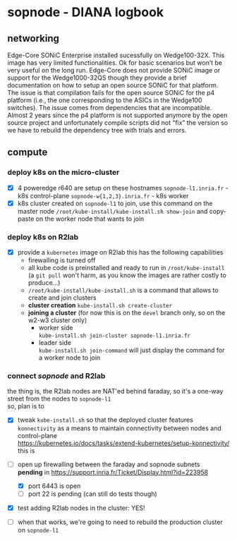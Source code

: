 # sopnode - DIANA logbook

## networking

Edge-Core SONiC Enterprise installed sucessfully on Wedge100-32X. This image has very limited functionalities. Ok for basic scenarios but won’t be very useful on the long run.
Edge-Core does not provide SONiC image or support for the Wedge1000-32QS though they provide a brief documentation on how to setup an open source SONiC for that platform.
The issue is that compilation fails for the open source SONiC for the p4 platform (i.e., the one corresponding to the ASICs in the Wedge100 switches). The issue comes from dependencies that are incompatible. Almost 2 years since the p4 platform is not supported anymore by the open source project and unfortunately compile scripts did not “fix” the version so we have to rebuild the dependency tree with trials and errors. 

## compute

### deploy k8s on the micro-cluster

- [x] 4 poweredge r640 are setup on these hostnames
  `sopnode-l1.inria.fr` - k8s control-plane
  `sopnode-w{1,2,3}.inria.fr` - k8s worker
- [x] k8s cluster created on `sopnode-l1`
  to join, use this command on the master node
  `/root/kube-install/kube-install.sh show-join`
  and copy-paste on the worker node that wants to join

### deploy k8s on R2lab

- [x] provide a `kubernetes` image on R2lab
  this has the following capabilities
  * firewalling is turned off
  * all kube code is preinstalled and ready to run in `/root/kube-install`  
    (a `git pull` won't harm, as you know the images are rather costly to produce...)
  * `/root/kube-install/kube-install.sh` 
    is a command that allows to create and join clusters
  * **cluster creation**
    `kube-install.sh create-cluster`
  * **joining a cluster**
    (for now this is on the `devel` branch only, so on the w2-w3 cluster only)
    * worker side  
      `kube-install.sh join-cluster sopnode-l1.inria.fr`
    * leader side  
      `kube-install.sh join-command`
      will just display the command for a worker node to join  



### connect *sopnode* and R2lab

the thing is, the R2lab nodes are NAT'ed behind faraday, so it's a one-way street from the nodes to `sopnode-l1`  
so, plan is to

- [x] tweak `kube-install.sh` so that the deployed cluster features `konnectivity` as a means to maintain connectivity between nodes and control-plane  
  https://kubernetes.io/docs/tasks/extend-kubernetes/setup-konnectivity/
  this is 
- [ ] open up firewalling between the faraday and sopnode subnets  
  **pending** in https://support.inria.fr/Ticket/Display.html?id=223958
  - [x] port 6443 is open
  - [ ] port 22 is pending (can still do tests though)
- [x] test adding R2lab nodes in the cluster: YES!
  
- [ ] when that works, we're going to need to rebuild the production cluster on `sopnode-l1`
  
